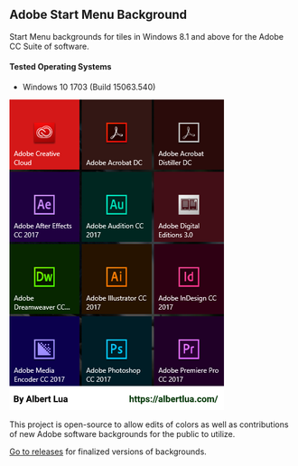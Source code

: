## Adobe Start Menu Background
Start Menu backgrounds for tiles in Windows 8.1 and above for the Adobe CC Suite of software.

#### Tested Operating Systems
- Windows 10 1703 (Build 15063.540)

![Final Result](https://raw.githubusercontent.com/albertlua/adobe-startmenu-bg/master/preview.png)

This project is open-source to allow edits of colors as well as contributions of new Adobe software backgrounds for the public to utilize.

[Go to releases](https://github.com/albertlua/adobe-startmenu-bg/releases) for finalized versions of backgrounds.
